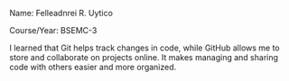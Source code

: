 Name:  Felleadnrei R. Uytico

Course/Year: BSEMC-3

I learned that Git helps track changes in code, while GitHub allows me to store and collaborate on projects online. It makes managing and sharing code with others easier and more organized.
